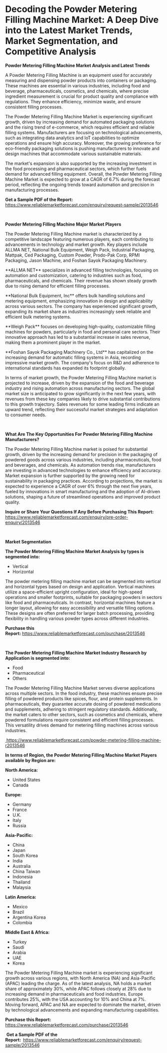 <p><h1>Decoding the Powder Metering Filling Machine Market: A Deep Dive into the Latest Market Trends, Market Segmentation, and Competitive Analysis</h1></p><p><strong>Powder Metering Filling Machine Market Analysis and Latest Trends</strong></p>
<p><p>A Powder Metering Filling Machine is an equipment used for accurately measuring and dispensing powder products into containers or packaging. These machines are essential in various industries, including food and beverage, pharmaceuticals, cosmetics, and chemicals, where precise ingredient measurement is crucial for product quality and compliance with regulations. They enhance efficiency, minimize waste, and ensure consistent filling processes.</p><p>The Powder Metering Filling Machine Market is experiencing significant growth, driven by increasing demand for automated packaging solutions and the rising trend of e-commerce, which requires efficient and reliable filling systems. Manufacturers are focusing on technological advancements, such as integrating data analytics and IoT capabilities to optimize operations and ensure high accuracy. Moreover, the growing preference for eco-friendly packaging solutions is pushing manufacturers to innovate and design machines that accommodate various sustainable materials.</p><p>The market's expansion is also supported by the increasing investment in the food processing and pharmaceutical sectors, which further fuels demand for advanced filling equipment. Overall, the Powder Metering Filling Machine Market is expected to grow at a CAGR of 6.7% during the forecast period, reflecting the ongoing trends toward automation and precision in manufacturing processes.</p></p>
<p><strong>Get a Sample PDF of the Report:&nbsp;</strong> <a href="https://www.reliablemarketforecast.com/enquiry/request-sample/2013546?utm_campaign=1167&utm_medium=2&utm_source=Github&utm_content=ia&utm_term=12042025&utm_id=powder-metering-filling-machine">https://www.reliablemarketforecast.com/enquiry/request-sample/2013546</a></p>
<p>&nbsp;</p>
<p><strong>Powder Metering Filling Machine Major Market Players</strong></p>
<p><p>The Powder Metering Filling Machine market is characterized by a competitive landscape featuring numerous players, each contributing to advancements in technology and market growth. Key players include ALLMA NET, National Bulk Equipment, Weigh Pack, Industrial Packaging, Mattpak, Ced Packaging, Custom Powder, Prodo-Pak Corp, RPMI Packaging, Jason Machine, and Foshan Sayok Packaging Machinery. </p><p>**ALLMA NET** specializes in advanced filling technologies, focusing on automation and customization, catering to industries such as food, pharmaceuticals, and chemicals. Their revenue has shown steady growth due to rising demand for efficient filling processes.</p><p>**National Bulk Equipment, Inc** offers bulk handling solutions and metering equipment, emphasizing innovation in design and applicability across various sectors. The company has experienced significant growth, expanding its market share as industries increasingly seek reliable and efficient bulk metering systems.</p><p>**Weigh Pack** focuses on developing high-quality, customizable filling machines for powders, particularly in food and personal care sectors. Their innovative approach has led to a substantial increase in sales revenue, making them a prominent player in the market.</p><p>**Foshan Sayok Packaging Machinery Co., Ltd** has capitalized on the increasing demand for automatic filling systems in Asia, recording impressive market growth. The company's focus on R&D and adherence to international standards has expanded its footprint globally.</p><p>In terms of market growth, the Powder Metering Filling Machine market is projected to increase, driven by the expansion of the food and beverage industry and rising automation across manufacturing sectors. The global market size is anticipated to grow significantly in the next few years, with revenues from these key companies likely to drive substantial contributions to this growth trajectory. Sales revenues for some leading firms indicate an upward trend, reflecting their successful market strategies and adaptation to consumer needs.</p></p>
<p>&nbsp;</p>
<p><strong>What Are The Key Opportunities For Powder Metering Filling Machine Manufacturers?</strong></p>
<p><p>The Powder Metering Filling Machine market is poised for substantial growth, driven by the increasing demand for precision in the packaging of powdered goods across various industries, including pharmaceuticals, food and beverages, and chemicals. As automation trends rise, manufacturers are investing in advanced technologies to enhance efficiency and accuracy. Market expansion is further supported by the growing need for sustainability in packaging practices. According to projections, the market is expected to experience a CAGR of over 6% through the next five years, fueled by innovations in smart manufacturing and the adoption of AI-driven solutions, shaping a future of streamlined operations and improved product quality.</p></p>
<p><strong>Inquire or Share Your Questions If Any Before Purchasing This Report:</strong> <a href="https://www.reliablemarketforecast.com/enquiry/pre-order-enquiry/2013546?utm_campaign=1167&utm_medium=2&utm_source=Github&utm_content=ia&utm_term=12042025&utm_id=powder-metering-filling-machine">https://www.reliablemarketforecast.com/enquiry/pre-order-enquiry/2013546</a></p>
<p>&nbsp;</p>
<p><strong>Market Segmentation</strong></p>
<p><strong>The Powder Metering Filling Machine Market Analysis by types is segmented into:</strong></p>
<p><ul><li>Vertical</li><li>Horizontal</li></ul></p>
<p><p>The powder metering filling machine market can be segmented into vertical and horizontal types based on design and application. Vertical machines utilize a space-efficient upright configuration, ideal for high-speed operations and smaller footprints, suitable for packaging powders in sectors like food and pharmaceuticals. In contrast, horizontal machines feature a longer layout, allowing for easy accessibility and versatile filling options. These designs are often preferred for larger batch processing, providing flexibility in handling various powder types across different industries.</p></p>
<p><strong>Purchase this Report:&nbsp;</strong><a href="https://www.reliablemarketforecast.com/purchase/2013546?utm_campaign=1167&utm_medium=2&utm_source=Github&utm_content=ia&utm_term=12042025&utm_id=powder-metering-filling-machine">https://www.reliablemarketforecast.com/purchase/2013546</a></p>
<p>&nbsp;</p>
<p><strong>The Powder Metering Filling Machine Market Industry Research by Application is segmented into:</strong></p>
<p><ul><li>Food</li><li>Pharmaceutical</li><li>Others</li></ul></p>
<p><p>The Powder Metering Filling Machine Market serves diverse applications across multiple sectors. In the food industry, these machines ensure precise filling of powdered products like spices, flour, and protein supplements. In pharmaceuticals, they guarantee accurate dosing of powdered medications and supplements, adhering to stringent regulatory standards. Additionally, the market caters to other sectors, such as cosmetics and chemicals, where powdered formulations require consistent and efficient filling processes. This versatility drives demand for metering filling machines across various industries.</p></p>
<p><a href="https://www.reliablemarketforecast.com/powder-metering-filling-machine-r2013546?utm_campaign=1167&utm_medium=2&utm_source=Github&utm_content=ia&utm_term=12042025&utm_id=powder-metering-filling-machine">&nbsp;https://www.reliablemarketforecast.com/powder-metering-filling-machine-r2013546</a></p>
<p><strong>In terms of Region, the Powder Metering Filling Machine Market Players available by Region are:</strong></p>
<p>
    <p> <strong> North America: </strong>
        <ul>
            <li>United States</li>
            <li>Canada</li>
        </ul>
        </p> 
    <p> <strong> Europe: </strong>
        <ul>
            <li>Germany</li>
            <li>France</li>
            <li>U.K.</li>
            <li>Italy</li>
            <li>Russia</li>
        </ul>
        </p> 
    <p> <strong> Asia-Pacific: </strong>
        <ul>
            <li>China</li>
            <li>Japan</li>
            <li>South Korea</li>
            <li>India</li>
            <li>Australia</li>
            <li>China Taiwan</li>
            <li>Indonesia</li>
            <li>Thailand</li>
            <li>Malaysia</li>
        </ul>
        </p> 
    <p> <strong> Latin America: </strong>
        <ul>
            <li>Mexico</li>
            <li>Brazil</li>
            <li>Argentina Korea</li>
            <li>Colombia</li>
        </ul>
        </p> 
    <p> <strong> Middle East & Africa: </strong>
        <ul>
            <li>Turkey</li>
            <li>Saudi</li>
            <li>Arabia</li>
            <li>UAE</li>
            <li>Korea</li>
        </ul>
    </p>
    </p>
<p><p>The Powder Metering Filling Machine market is experiencing significant growth across various regions, with North America (NA) and Asia-Pacific (APAC) leading the charge. As of the latest analysis, NA holds a market share of approximately 30%, while APAC follows closely at 28% due to increasing demand in pharmaceuticals and food industries. Europe contributes 25%, with the USA accounting for 10% and China at 7%. Moving forward, APAC and NA are expected to dominate the market, driven by technological advancements and expanding manufacturing capabilities.</p></p>
<p><strong>Purchase this Report: </strong><a href="https://www.reliablemarketforecast.com/purchase/2013546?utm_campaign=1167&utm_medium=2&utm_source=Github&utm_content=ia&utm_term=12042025&utm_id=powder-metering-filling-machine">https://www.reliablemarketforecast.com/purchase/2013546</a></p>
<p>&nbsp;<strong>Get a Sample PDF of the Report:&nbsp;&nbsp;</strong><a href="https://www.reliablemarketforecast.com/enquiry/request-sample/2013546?utm_campaign=1167&utm_medium=2&utm_source=Github&utm_content=ia&utm_term=12042025&utm_id=powder-metering-filling-machine">https://www.reliablemarketforecast.com/enquiry/request-sample/2013546</a></p>
<p><strong></strong></p>
<p><p></p><p></p><p></p></p>